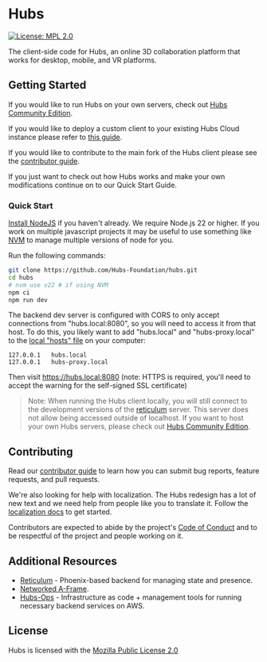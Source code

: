 # Hubs

[![License: MPL 2.0](https://img.shields.io/badge/License-MPL%202.0-brightgreen.svg)](https://opensource.org/licenses/MPL-2.0)

The client-side code for Hubs, an online 3D collaboration platform that works for desktop, mobile, and VR platforms.

## Getting Started

If you would like to run Hubs on your own servers, check out [Hubs Community Edition](https://github.com/Hubs-Foundation/hubs-cloud/tree/master/community-edition).

If you would like to deploy a custom client to your existing Hubs Cloud instance please refer to [this guide](https://docs.hubsfoundation.org/hubs-cloud-custom-clients.html).

If you would like to contribute to the main fork of the Hubs client please see the [contributor guide](./CONTRIBUTING.md).

If you just want to check out how Hubs works and make your own modifications continue on to our Quick Start Guide.

### Quick Start

[Install NodeJS](https://nodejs.org) if you haven't already. We require Node.js 22 or higher. If you work on multiple javascript projects it may be useful to use something like [NVM](https://github.com/nvm-sh/nvm) to manage multiple versions of node for you.

Run the following commands:

```bash
git clone https://github.com/Hubs-Foundation/hubs.git
cd hubs
# nvm use v22 # if using NVM
npm ci
npm run dev
```

The backend dev server is configured with CORS to only accept connections from "hubs.local:8080", so you will need to access it from that host. To do this, you likely want to add "hubs.local" and "hubs-proxy.local" to the [local "hosts" file](https://phoenixnap.com/kb/how-to-edit-hosts-file-in-windows-mac-or-linux) on your computer:

```
127.0.0.1	hubs.local
127.0.0.1	hubs-proxy.local
```

Then visit https://hubs.local:8080 (note: HTTPS is required, you'll need to accept the warning for the self-signed SSL certificate)

> Note: When running the Hubs client locally, you will still connect to the development versions of the [reticulum](https://github.com/Hubs-Foundation/reticulum) server. This server does not allow being accessed outside of localhost. If you want to host your own Hubs servers, please check out [Hubs Community Edition](https://github.com/Hubs-Foundation/hubs-cloud/tree/master/community-edition).

## Contributing

Read our [contributor guide](./CONTRIBUTING.md) to learn how you can submit bug reports, feature requests, and pull requests.

We're also looking for help with localization. The Hubs redesign has a lot of new text and we need help from people like you to translate it. Follow the [localization docs](./src/assets/locales/README.md) to get started.

Contributors are expected to abide by the project's [Code of Conduct](./CODE_OF_CONDUCT.md) and to be respectful of the project and people working on it.

## Additional Resources

* [Reticulum](https://github.com/Hubs-Foundation/reticulum) - Phoenix-based backend for managing state and presence.
* [Networked A-Frame](https://github.com/Hubs-Foundation/networked-aframe).
* [Hubs-Ops](https://github.com/Hubs-Foundation/hubs-ops) - Infrastructure as code + management tools for running necessary backend services on AWS.

## License

Hubs is licensed with the [Mozilla Public License 2.0](./LICENSE)

